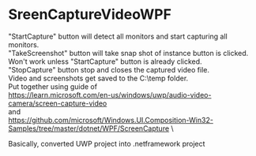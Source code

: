 # SreenCaptureVideoWPF
"StartCapture" button will detect all monitors and start capturing all monitors. \
"TakeScreenshot" button will take snap shot of instance button is clicked. Won't work unless "StartCapture" button is already clicked. \
"StopCapture" button stop and closes the captured video file. \
Video and screenshots get saved to the C:\temp folder. \
Put together using guide of \
https://learn.microsoft.com/en-us/windows/uwp/audio-video-camera/screen-capture-video \
and \
https://github.com/microsoft/Windows.UI.Composition-Win32-Samples/tree/master/dotnet/WPF/ScreenCapture \

Basically, converted UWP project into .netframework project 
